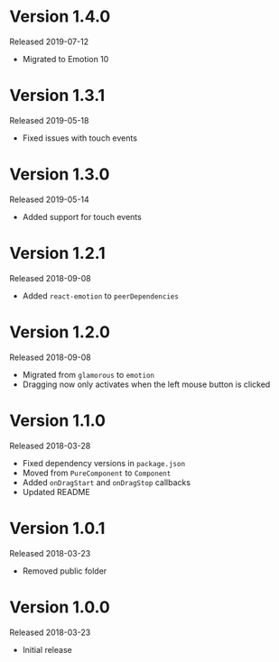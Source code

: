 # Version 1.4.0
Released 2019-07-12

- Migrated to Emotion 10

# Version 1.3.1
Released 2019-05-18

- Fixed issues with touch events

# Version 1.3.0
Released 2019-05-14

- Added support for touch events

# Version 1.2.1
Released 2018-09-08

- Added `react-emotion` to `peerDependencies`

# Version 1.2.0
Released 2018-09-08

- Migrated from `glamorous` to `emotion`
- Dragging now only activates when the left mouse button is clicked

# Version 1.1.0
Released 2018-03-28

- Fixed dependency versions in `package.json`
- Moved from `PureComponent` to `Component`
- Added `onDragStart` and `onDragStop` callbacks
- Updated README

# Version 1.0.1
Released 2018-03-23

- Removed public folder

# Version 1.0.0
Released 2018-03-23

- Initial release
